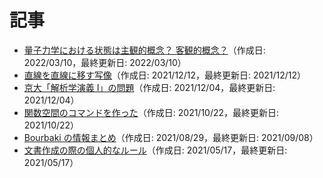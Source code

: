 # 記事

* [量子力学における状態は主観的概念？ 客観的概念？](quantum-state.md)（作成日: 2022/03/10，最終更新日: 2022/03/10）
* [直線を直線に移す写像](line-map.md)（作成日: 2021/12/12，最終更新日: 2021/12/12）
* [京大「解析学演義 I」の問題](engi.md)（作成日: 2021/12/04，最終更新日: 2021/12/04）
* [関数空間のコマンドを作った](funcspace-cmd.md)（作成日: 2021/10/22，最終更新日: 2021/10/22）
* [Bourbaki の情報まとめ](bourbaki.md)（作成日: 2021/08/29，最終更新日: 2021/09/08）
* [文書作成の際の個人的なルール](doc-rules.md)（作成日: 2021/05/17，最終更新日: 2021/05/17）
